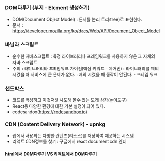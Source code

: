 ### DOM다루기 (부제 - Element 생성하기)
- DOM(Document Object Model) : 문서를 논리 트리(tree)로 표현한다.
- 문서 : https://developer.mozilla.org/ko/docs/Web/API/Document_Object_Model

### 바닐라 스크립트
- 순수한 자바스크립트 : 특정 라이브러리나 프레임워크를 사용하지 않은 그 자체의 자바 스크립트
- 주의 : 라이브러리와 프레임워크 차이점(핵심 키워드 - 제어권)
: 라이브러리를 제외시켰을 때 서비스에 큰 문제가 없다.
: 제외 시켰을 때 동작이 안된다. - 프레임 워크

### 샌드박스
- 코드를 작성하고 이것저것 시도해 볼수 있는 모래 상자(놀이도구)
- React등 다양한 환경에 대한 기본 설정이 되어 있다.
- codesandox(https://codesandbox.io)

### CDN (Content Dellvery Network) - upnkg
- 웹에서 사용되는 다양한 컨텐츠(리소스)를 저장하여 제공하는 시스템
- 리액트 CDN정보를 찾기 : 구글에서 react document cdn 엔터

<script crossorigin src="https://unpkg.com/react@18/umd/react.development.js"></script>
<script crossorigin src="https://unpkg.com/react-dom@18/umd/react-dom.development.js"></script>

#### html에서 DOM다루기 VS 리액트에서 DOM다루기